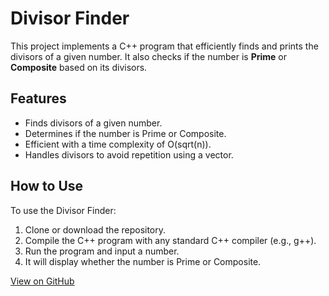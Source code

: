 
</head>
<body>

  <div class="container">
        <h1>Divisor Finder</h1>
        <p>This project implements a C++ program that efficiently finds and prints the divisors of a given number. It also checks if the number is <strong>Prime</strong> or <strong>Composite</strong> based on its divisors.</p>

  <h2>Features</h2>
        <ul>
            <li>Finds divisors of a given number.</li>
            <li>Determines if the number is Prime or Composite.</li>
            <li>Efficient with a time complexity of O(sqrt(n)).</li>
            <li>Handles divisors to avoid repetition using a vector.</li>
        </ul>

  <h2>How to Use</h2>
        <p>To use the Divisor Finder:</p>
        <ol>
            <li>Clone or download the repository.</li>
            <li>Compile the C++ program with any standard C++ compiler (e.g., g++).</li>
            <li>Run the program and input a number.</li>
            <li>It will display whether the number is Prime or Composite.</li>
        </ol>
  <div class="button-container">
            <a href="https://github.com/your-repo-link" target="_blank">View on GitHub</a>
        </div>
    </div>

</body>
</html>

